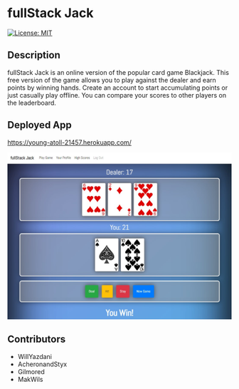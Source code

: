 # fullStack Jack

[![License: MIT](https://img.shields.io/badge/License-MIT-yellow.svg)](https://opensource.org/licenses/MIT)

## Description
fullStack Jack is an online version of the popular card game Blackjack. This free version of the game allows you to play against the dealer and earn points by winning hands. Create an account to start accumulating points or just casually play offline. You can compare your scores to other players on the leaderboard.

## Deployed App
https://young-atoll-21457.herokuapp.com/

![game-page](/public/images/screenshot/full-stack-jack.jpg)

## Contributors
- WillYazdani
- AcheronandStyx
- Gilmored
- MakWils